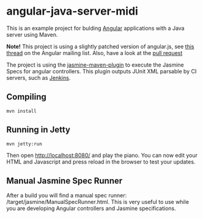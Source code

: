 angular-java-server-midi
========================

This is an example project for bulding [Angular](http://angularjs.org/) applications
with a Java server using Maven.

**Note!** This project is using a slightly patched version of angular.js, see
[this thread](http://groups.google.com/group/angular/browse_thread/thread/d80617f2d8e9255c)
on the Angular mailing list. Also, have a look at the
[pull request](https://github.com/angular/angular.js/pull/453)

The project is using the [jasmine-maven-plugin](https://github.com/searls/jasmine-maven-plugin)
to execute the Jasmine Specs for angular controllers. This plugin outputs JUnit XML
parsable by CI servers, such as [Jenkins](http://jenkins-ci.org/).


Compiling
---------
	mvn install


Running in Jetty
----------------
	mvn jetty:run

Then open <http://localhost:8080/> and play the piano. You can now edit your HTML and
Javascript and press reload in the browser to test your updates.


Manual Jasmine Spec Runner
--------------------------
After a build you will find a manual spec runner: /target/jasmine/ManualSpecRunner.html.
This is very useful to use while you are developing Angular controllers and Jasmine
specifications.

